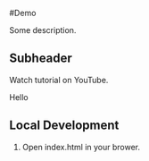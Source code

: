 #Demo

Some description.

## Subheader

Watch tutorial on YouTube.


Hello

## Local Development

1. Open index.html in your brower.


